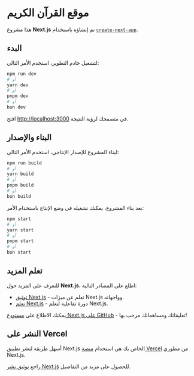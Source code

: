 # موقع القرآن الكريم

هذا مشروع **Next.js** تم إنشاؤه باستخدام [`create-next-app`](https://github.com/vercel/next.js/tree/canary/packages/create-next-app).

## البدء

لتشغيل خادم التطوير، استخدم الأمر التالي:

```bash
npm run dev
# أو
yarn dev
# أو
pnpm dev
# أو
bun dev
```

افتح [http://localhost:3000](http://localhost:3000) في متصفحك لرؤية النتيجة.

## البناء والإصدار

لبناء المشروع للإصدار الإنتاجي، استخدم الأمر التالي:

```bash
npm run build
# أو
yarn build
# أو
pnpm build
# أو
bun build
```

بعد بناء المشروع، يمكنك تشغيله في وضع الإنتاج باستخدام الأمر:

```bash
npm start
# أو
yarn start
# أو
pnpm start
# أو
bun start
```

## تعلم المزيد

للتعرف على المزيد حول **Next.js**، اطلع على المصادر التالية:

- [توثيق Next.js](https://nextjs.org/docs) - تعلم عن ميزات Next.js وواجهاته.
- [تعلم Next.js](https://nextjs.org/learn) - دورة تفاعلية لتعلم Next.js.

يمكنك الاطلاع على [مستودع Next.js على GitHub](https://github.com/vercel/next.js/) - تعليقاتك ومساهماتك مرحب بها!

## النشر على Vercel

أسهل طريقة لنشر تطبيق Next.js الخاص بك هي استخدام [منصة Vercel](https://vercel.com/new?utm_medium=default-template&filter=next.js&utm_source=create-next-app&utm_campaign=create-next-app-readme) من مطوري Next.js.

راجع [توثيق نشر Next.js](https://nextjs.org/docs/deployment) للحصول على مزيد من التفاصيل.